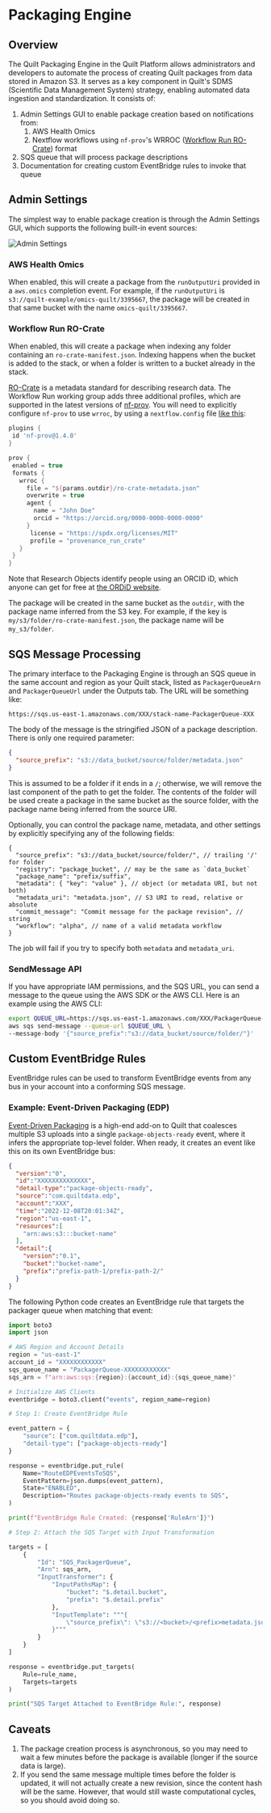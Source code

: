 # Packaging Engine

## Overview

The Quilt Packaging Engine in the Quilt Platform allows administrators and
developers to automate the process of creating Quilt packages from data stored
in Amazon S3. It serves as a key component in Quilt's SDMS (Scientific Data
Management System) strategy, enabling automated data ingestion and
standardization. It consists of:

1. Admin Settings GUI to enable package creation based on notifications from:
   1. AWS Health Omics
   2. Nextflow workflows using  `nf-prov`'s WRROC ([Workflow Run
      RO-Crate](https://www.researchobject.org/workflow-run-crate/)) format
2. SQS queue that will process package descriptions
3. Documentation for creating custom EventBridge rules to invoke that queue

## Admin Settings

The simplest way to enable package creation is through the Admin Settings GUI,
which supports the following built-in event sources:

![Admin Settings](../imgs/package-admin-gui.png)

### AWS Health Omics

When enabled, this will create a package from the `runOutputUri` provided in a
`aws.omics` completion event. For example, if the `runOutputUri` is
`s3://quilt-example/omics-quilt/3395667`, the package will be created in that
same bucket with the name `omics-quilt/3395667`.

### Workflow Run RO-Crate

When enabled, this will create a package when indexing any folder containing an
`ro-crate-manifest.json`.  Indexing happens when the bucket is added to the
stack, or when a folder is written to a bucket already in the stack.

[RO-Crate](https://www.researchobject.org/ro-crate/) is a metadata standard for
describing research data.  The Workflow Run working group adds three additional
profiles, which are supported in the latest versions of
[nf-prov](https://github.com/nextflow-io/nf-prov). You will need to explicitly
configure `nf-prov` to use `wrroc`, by using a `nextflow.config` file [like
this](https://github.com/famosab/wrrocmetatest):

```groovy
plugins {
 id 'nf-prov@1.4.0'
}

prov {
 enabled = true
 formats {
   wrroc {
     file = "${params.outdir}/ro-crate-metadata.json"
     overwrite = true
     agent {
       name = "John Doe"
       orcid = "https://orcid.org/0000-0000-0000-0000"
     }
      license = "https://spdx.org/licenses/MIT"
      profile = "provenance_run_crate"
   }
 }
}
```

Note that Research Objects identify people using an ORCID iD, which anyone can
get for free at [the ORDiD website](https://orcid.org/).

The package will be created in the same bucket as the `outdir`, with the package
name inferred from the S3 key. For example, if the key is
`my/s3/folder/ro-crate-manifest.json`, the package name will be `my_s3/folder`.

## SQS Message Processing

The primary interface to the Packaging Engine is through an SQS queue in the
same account and region as your Quilt stack, listed as `PackagerQueueArn` and
`PackagerQueueUrl` under the Outputs tab. The URL will be something
like:

```text
https://sqs.us-east-1.amazonaws.com/XXX/stack-name-PackagerQueue-XXX
```

The body of the message is the stringified JSON of a package description.
There is only one required parameter:

```json
{
  "source_prefix": "s3://data_bucket/source/folder/metadata.json"
}
```

This is assumed to be a folder if it ends in a `/`; otherwise, we will remove
the last component of the path to get the folder. The contents of the folder
will be used create a package in the same bucket as the source folder, with the
package name being inferred from the source URI.

Optionally, you can control the package name, metadata, and other settings by
explicitly specifying any of the following fields:

```jsonc
{
  "source_prefix": "s3://data_bucket/source/folder/", // trailing '/' for folder
  "registry": "package_bucket", // may be the same as `data_bucket`
  "package_name": "prefix/suffix",
  "metadata": { "key": "value" }, // object (or metadata URI, but not both)
  "metadata_uri": "metadata.json", // S3 URI to read, relative or absolute
  "commit_message": "Commit message for the package revision", // string
  "workflow": "alpha", // name of a valid metadata workflow
}
```

The job will fail if you try to specify both `metadata` and `metadata_uri`.

### SendMessage API

If you have appropriate IAM permissions, and the SQS URL, you can send a message
to the queue using the AWS SDK or the AWS CLI. Here is an example using the AWS
CLI:

<!--pytest.mark.skip-->
```bash
export QUEUE_URL=https://sqs.us-east-1.amazonaws.com/XXX/PackagerQueue-XXX
aws sqs send-message --queue-url $QUEUE_URL \
--message-body '{"source_prefix":"s3://data_bucket/source/folder/"}'
```

## Custom EventBridge Rules

EventBridge rules can be used to transform EventBridge events from any bus in
your account into a conforming SQS message.

### Example: Event-Driven Packaging (EDP)

[Event-Driven Packaging](../advanced-features/event-driven-packaging.md) is a
high-end add-on to Quilt that coalesces multiple S3 uploads into a single
`package-objects-ready` event, where it infers the appropriate top-level folder.
When ready, it creates an event like this on its own EventBridge bus:

```json
{
  "version":"0",
  "id":"XXXXXXXXXXXXXX",
  "detail-type":"package-objects-ready",
  "source":"com.quiltdata.edp",
  "account":"XXX",
  "time":"2022-12-08T20:01:34Z",
  "region":"us-east-1",
  "resources":[
    "arn:aws:s3:::bucket-name"
  ],
  "detail":{
    "version":"0.1",
    "bucket":"bucket-name",
    "prefix":"prefix-path-1/prefix-path-2/"
  }
}
```

The following Python code creates an EventBridge rule that targets the packager
queue when matching that event:

```python
import boto3
import json

# AWS Region and Account Details
region = "us-east-1"
account_id = "XXXXXXXXXXXX"
sqs_queue_name = "PackagerQueue-XXXXXXXXXXXX"
sqs_arn = f"arn:aws:sqs:{region}:{account_id}:{sqs_queue_name}"

# Initialize AWS Clients
eventbridge = boto3.client("events", region_name=region)

# Step 1: Create EventBridge Rule

event_pattern = {
    "source": ["com.quiltdata.edp"],
    "detail-type": ["package-objects-ready"]
}

response = eventbridge.put_rule(
    Name="RouteEDPEventsToSQS",
    EventPattern=json.dumps(event_pattern),
    State="ENABLED",
    Description="Routes package-objects-ready events to SQS",
)

print(f"EventBridge Rule Created: {response['RuleArn']}")

# Step 2: Attach the SQS Target with Input Transformation

targets = [
    {
        "Id": "SQS_PackagerQueue",
        "Arn": sqs_arn,
        "InputTransformer": {
            "InputPathsMap": {
                "bucket": "$.detail.bucket",
                "prefix": "$.detail.prefix"
            },
            "InputTemplate": """{
                \"source_prefix\": \"s3://<bucket>/<prefix>metadata.json\"
            }"""
        }
    }
]

response = eventbridge.put_targets(
    Rule=rule_name,
    Targets=targets
)

print("SQS Target Attached to EventBridge Rule:", response)
```

## Caveats

1. The package creation process is asynchronous, so you may need to wait a few
   minutes before the package is available (longer if the source data is large).
2. If you send the same message multiple times before the folder is updated, it
   will not actually create a new revision, since the content hash will be the
   same. However, that would still waste computational cycles, so you should
   avoid doing so.
